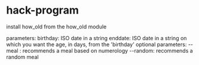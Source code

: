 # hack-program
install how_old from the how_old module

parameters:
birthday: ISO date in a string 
enddate: ISO date in a string on which you want the age, in days, from the 'birthday'
optional parameters:
--meal : recommends a meal based on numerology
--random: recommends a random meal

